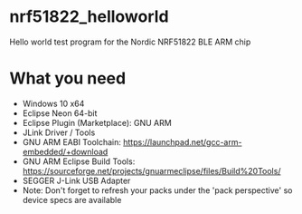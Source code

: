 # nrf51822_helloworld
Hello world test program for the Nordic NRF51822 BLE ARM chip

# What you need
* Windows 10 x64
* Eclipse Neon 64-bit
* Eclipse Plugin (Marketplace): GNU ARM
* JLink Driver / Tools
* GNU ARM EABI Toolchain: https://launchpad.net/gcc-arm-embedded/+download
* GNU ARM Eclipse Build Tools: https://sourceforge.net/projects/gnuarmeclipse/files/Build%20Tools/
* SEGGER J-Link USB Adapter
* Note: Don't forget to refresh your packs under the 'pack perspective' so device specs are available
